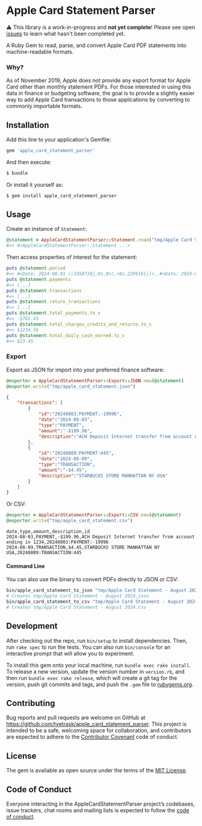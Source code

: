# Apple Card Statement Parser

⚠️ This library is a work-in-progress and **not yet complete**! Please see open [issues](https://github.com/tyetrask/apple_card_statement_parser/issues) to learn what hasn't been completed yet.

A Ruby Gem to read, parse, and convert Apple Card PDF statements into machine-readable formats.

### Why?

As of November 2019, Apple does not provide any export format for Apple Card other than monthly statement PDFs. For those interested in using this data in finance or budgeting software, the goal is to provide a slightly easier way to add Apple Card transactions to those applications by converting to commonly importable formats.

## Installation

Add this line to your application's Gemfile:

```ruby
gem 'apple_card_statement_parser'
```

And then execute:
```sh
$ bundle
```

Or install it yourself as:
```sh
$ gem install apple_card_statement_parser
```

## Usage

Create an instance of `Statement`:
```ruby
@statement = AppleCardStatementParser::Statement.read("tmp/Apple Card Statement - August 2024.pdf")
#=> #<AppleCardStatementParser::Statement ...>
```

Then access properties of interest for the statement:
```ruby
puts @statement.period
#=> #<Date: 2024-08-01 ((2458728j,0s,0n),+0s,2299161j)>..#<Date: 2024-08-30 ((2458757j,0s,0n),+0s,2299161j)>
puts @statement.payments
#=> [...]
puts @statement.transactions
#=> [...]
puts @statement.return_transactions
#=> [...]
puts @statement.total_payments.to_s
#=> -$765.43
puts @statement.total_charges_credits_and_returns.to_s
#=> $1234.56
puts @statement.total_daily_cash_earned.to_s
#=> $23.45
```

### Export

Export as JSON for import into your preferred finance software:
```ruby
@exporter = AppleCardStatementParser::Export::JSON.new(@statement)
@exporter.write("tmp/apple_card_statement.json")
```

```json
{
    "transactions": [
        {
            "id":"20240803:PAYMENT:-19996",
            "date":"2024-08-03",
            "type":"PAYMENT",
            "amount":"-$199.96",
            "description":"ACH Deposit Internet transfer from account ending in 1234"
        },
        {
            "id":"20240809:PAYMENT:445",
            "date":"2024-08-09",
            "type":"TRANSACTION",
            "amount":"-$4.45",
            "description":"STARBUCKS STORE MANHATTAN NY USA"
        }
    ]
}
```

Or CSV:
```ruby
@exporter = AppleCardStatementParser::Export::CSV.new(@statement)
@exporter.write("tmp/apple_card_statement.csv")
```

```csv
date,type,amount,description,id
2024-08-03,PAYMENT,-$199.96,ACH Deposit Internet transfer from account ending in 1234,20240803:PAYMENT:-19996
2024-08-09,TRANSACTION,$4.45,STARBUCKS STORE MANHATTAN NY USA,20240809:TRANSACTION:445
```

#### Command Line

You can also use the binary to convert PDFs directly to JSON or CSV:
```sh
bin/apple_card_statement_to_json "tmp/Apple Card Statement - August 2024.pdf"
# Creates tmp/Apple Card Statement - August 2024.json
bin/apple_card_statement_to_csv "tmp/Apple Card Statement - August 2024.pdf"
# Creates tmp/Apple Card Statement - August 2024.csv
```

## Development

After checking out the repo, run `bin/setup` to install dependencies. Then, run `rake spec` to run the tests. You can also run `bin/console` for an interactive prompt that will allow you to experiment.

To install this gem onto your local machine, run `bundle exec rake install`. To release a new version, update the version number in `version.rb`, and then run `bundle exec rake release`, which will create a git tag for the version, push git commits and tags, and push the `.gem` file to [rubygems.org](https://rubygems.org).

## Contributing

Bug reports and pull requests are welcome on GitHub at https://github.com/tyetrask/apple_card_statement_parser. This project is intended to be a safe, welcoming space for collaboration, and contributors are expected to adhere to the [Contributor Covenant](http://contributor-covenant.org) code of conduct.

## License

The gem is available as open source under the terms of the [MIT License](https://opensource.org/licenses/MIT).

## Code of Conduct

Everyone interacting in the AppleCardStatementParser project’s codebases, issue trackers, chat rooms and mailing lists is expected to follow the [code of conduct](https://github.com/[USERNAME]/apple_card_statement_parser/blob/master/CODE_OF_CONDUCT.md).
